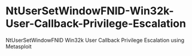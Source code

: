 # NtUserSetWindowFNID-Win32k-User-Callback-Privilege-Escalation
NtUserSetWindowFNID Win32k User Callback Privilege Escalation using Metasploit 
